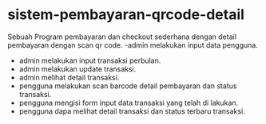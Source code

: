 # sistem-pembayaran-qrcode-detail
Sebuah Program pembayaran dan checkout sederhana dengan detail pembayaran dengan scan qr code.
-admin melakukan input data pengguna.
- admin melakukan input transaksi perbulan.
- admin melakukan update transaksi.
- admin melihat detail transaksi.
- pengguna melakukan scan barcode detail pembayaran dan status transaksi.
- pengguna mengisi form input data transaksi yang telah di lakukan.
- pengguna dapa melihat detail transaksi dan status terbaru transaksi.
